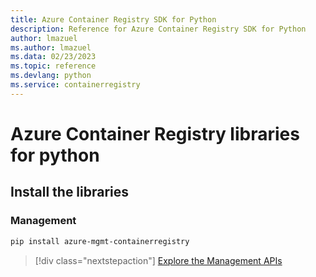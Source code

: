 ```yaml
---
title: Azure Container Registry SDK for Python
description: Reference for Azure Container Registry SDK for Python
author: lmazuel
ms.author: lmazuel
ms.data: 02/23/2023
ms.topic: reference
ms.devlang: python
ms.service: containerregistry
---
```

# Azure Container Registry libraries for python

## Install the libraries


### Management

```bash
pip install azure-mgmt-containerregistry
```
> [!div class="nextstepaction"]
> [Explore the Management APIs](/python/api/overview/azure/containerregistry/management)